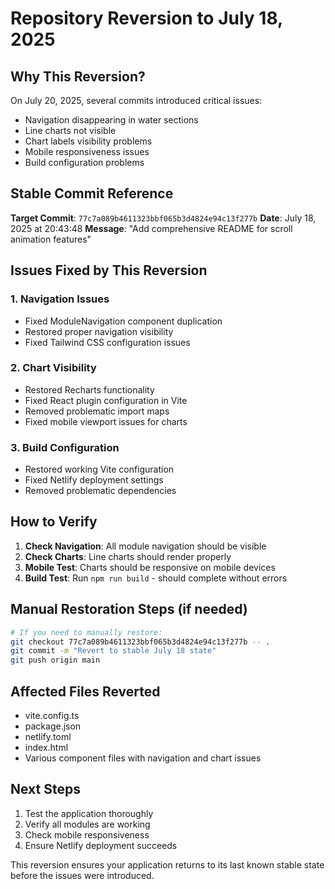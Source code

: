 # Repository Reversion to July 18, 2025

## Why This Reversion?

On July 20, 2025, several commits introduced critical issues:
- Navigation disappearing in water sections
- Line charts not visible
- Chart labels visibility problems
- Mobile responsiveness issues
- Build configuration problems

## Stable Commit Reference

**Target Commit**: `77c7a089b4611323bbf065b3d4824e94c13f277b`
**Date**: July 18, 2025 at 20:43:48
**Message**: "Add comprehensive README for scroll animation features"

## Issues Fixed by This Reversion

### 1. Navigation Issues
- Fixed ModuleNavigation component duplication
- Restored proper navigation visibility
- Fixed Tailwind CSS configuration issues

### 2. Chart Visibility
- Restored Recharts functionality
- Fixed React plugin configuration in Vite
- Removed problematic import maps
- Fixed mobile viewport issues for charts

### 3. Build Configuration
- Restored working Vite configuration
- Fixed Netlify deployment settings
- Removed problematic dependencies

## How to Verify

1. **Check Navigation**: All module navigation should be visible
2. **Check Charts**: Line charts should render properly
3. **Mobile Test**: Charts should be responsive on mobile devices
4. **Build Test**: Run `npm run build` - should complete without errors

## Manual Restoration Steps (if needed)

```bash
# If you need to manually restore:
git checkout 77c7a089b4611323bbf065b3d4824e94c13f277b -- .
git commit -m "Revert to stable July 18 state"
git push origin main
```

## Affected Files Reverted
- vite.config.ts
- package.json
- netlify.toml
- index.html
- Various component files with navigation and chart issues

## Next Steps

1. Test the application thoroughly
2. Verify all modules are working
3. Check mobile responsiveness
4. Ensure Netlify deployment succeeds

This reversion ensures your application returns to its last known stable state before the issues were introduced.